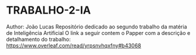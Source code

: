 # TRABALHO-2-IA
Author: João Lucas
Repositório dedicado ao segundo trabalho da matéria de Inteligência Artificial
O link a seguir contem o Papper com a descrição e detalhamento do trabalho:
https://www.overleaf.com/read/yrpsnvhqxfny#b43068
